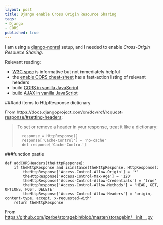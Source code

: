 ```yaml
---
layout: post
title: Django enable Cross Origin Resource Sharing
tags:
- Django
- CORS
published: true
---
```

I am using a [django-nonrel](https://github.com/django-nonrel/django)
setup, and I needed to enable _Cross-Origin Resource Sharing_.

Relevant reading:

- [W3C spec](http://www.w3.org/TR/cors/) is informative but not immediately helpful
- the [enable CORS cheat-sheet](http://enable-cors.org/) has a fast-action listing of relevant headers
- build [CORS in vanilla JavaScript](http://www.nczonline.net/blog/2010/05/25/cross-domain-ajax-with-cross-origin-resource-sharing/)
- build [AJAX in vanilla JavaScript](http://www.xul.fr/en-xml-ajax.html)


###add items to HttpResponse dictionary

From <https://docs.djangoproject.com/en/dev/ref/request-response/#setting-headers>:
>To set or remove a header in your response, treat it like a dictionary:
> 
>       response = HttpResponse()
>       response['Cache-Control'] = 'no-cache'
>       del response['Cache-Control']
> 


###function pastie

    def addCORSHeaders(theHttpResponse):
        if theHttpResponse and isinstance(theHttpResponse, HttpResponse):
            theHttpResponse['Access-Control-Allow-Origin'] = '*'
            theHttpResponse['Access-Control-Max-Age'] = '120'
            theHttpResponse['Access-Control-Allow-Credentials'] = 'true'
            theHttpResponse['Access-Control-Allow-Methods'] = 'HEAD, GET, OPTIONS, POST, DELETE'
            theHttpResponse['Access-Control-Allow-Headers'] = 'origin, content-type, accept, x-requested-with'
        return theHttpResponse

From <https://github.com/jzerbe/storagebin/blob/master/storagebin/__init__.py> 
